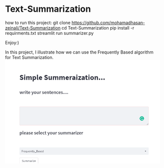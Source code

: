 # Text-Summarization
how to run this project:
  git clone https://github.com/mohamadhasan-zeinali/Text-Summarization
  cd Text-Summarization
  pip install -r requirments.txt
  streamlit run summarizer.py
  
 Enjoy:)

In this project, I illustrate how we can use the Frequently Based algorithm for Text Summarization.
![](demo.gif)

